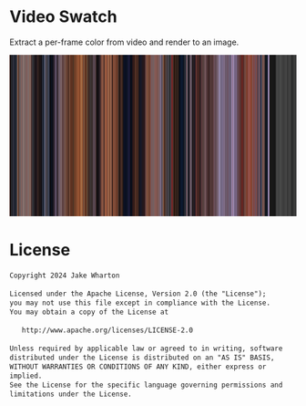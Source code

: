 # Video Swatch

Extract a per-frame color from video and render to an image.

![Example output from The Iron Giant showing thousands of single-color vertical lines consisting mostly of dark blues and oranges with some light blue sections towards the end.](example.png)


# License

    Copyright 2024 Jake Wharton

    Licensed under the Apache License, Version 2.0 (the "License");
    you may not use this file except in compliance with the License.
    You may obtain a copy of the License at

       http://www.apache.org/licenses/LICENSE-2.0

    Unless required by applicable law or agreed to in writing, software
    distributed under the License is distributed on an "AS IS" BASIS,
    WITHOUT WARRANTIES OR CONDITIONS OF ANY KIND, either express or implied.
    See the License for the specific language governing permissions and
    limitations under the License.
